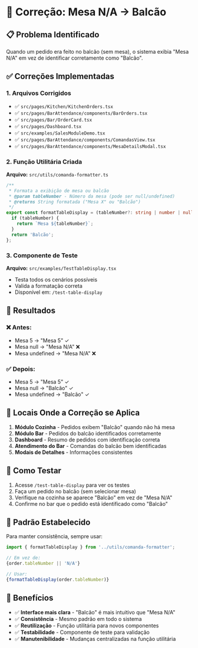 # 🔧 Correção: Mesa N/A → Balcão

## 📋 **Problema Identificado**
Quando um pedido era feito no balcão (sem mesa), o sistema exibia "Mesa N/A" em vez de identificar corretamente como "Balcão".

## ✅ **Correções Implementadas**

### 1. **Arquivos Corrigidos**
- ✅ `src/pages/Kitchen/KitchenOrders.tsx`
- ✅ `src/pages/BarAttendance/components/BarOrders.tsx`
- ✅ `src/pages/Bar/OrderCard.tsx`
- ✅ `src/pages/Dashboard.tsx`
- ✅ `src/examples/SalesModuleDemo.tsx`
- ✅ `src/pages/BarAttendance/components/ComandasView.tsx`
- ✅ `src/pages/BarAttendance/components/MesaDetailsModal.tsx`

### 2. **Função Utilitária Criada**
**Arquivo:** `src/utils/comanda-formatter.ts`

```typescript
/**
 * Formata a exibição de mesa ou balcão
 * @param tableNumber - Número da mesa (pode ser null/undefined)
 * @returns String formatada ("Mesa X" ou "Balcão")
 */
export const formatTableDisplay = (tableNumber?: string | number | null): string => {
  if (tableNumber) {
    return `Mesa ${tableNumber}`;
  }
  return 'Balcão';
};
```

### 3. **Componente de Teste**
**Arquivo:** `src/examples/TestTableDisplay.tsx`
- Testa todos os cenários possíveis
- Valida a formatação correta
- Disponível em: `/test-table-display`

## 🎯 **Resultados**

### ❌ **Antes:**
- Mesa 5 → "Mesa 5" ✓
- Mesa null → "Mesa N/A" ❌
- Mesa undefined → "Mesa N/A" ❌

### ✅ **Depois:**
- Mesa 5 → "Mesa 5" ✓
- Mesa null → "Balcão" ✓
- Mesa undefined → "Balcão" ✓

## 🔄 **Locais Onde a Correção se Aplica**

1. **Módulo Cozinha** - Pedidos exibem "Balcão" quando não há mesa
2. **Módulo Bar** - Pedidos do balcão identificados corretamente
3. **Dashboard** - Resumo de pedidos com identificação correta
4. **Atendimento do Bar** - Comandas do balcão bem identificadas
5. **Modais de Detalhes** - Informações consistentes

## 🧪 **Como Testar**

1. Acesse `/test-table-display` para ver os testes
2. Faça um pedido no balcão (sem selecionar mesa)
3. Verifique na cozinha se aparece "Balcão" em vez de "Mesa N/A"
4. Confirme no bar que o pedido está identificado como "Balcão"

## 📝 **Padrão Estabelecido**

Para manter consistência, sempre usar:
```typescript
import { formatTableDisplay } from '../utils/comanda-formatter';

// Em vez de:
{order.tableNumber || 'N/A'}

// Usar:
{formatTableDisplay(order.tableNumber)}
```

## 🎉 **Benefícios**

- ✅ **Interface mais clara** - "Balcão" é mais intuitivo que "Mesa N/A"
- ✅ **Consistência** - Mesmo padrão em todo o sistema
- ✅ **Reutilização** - Função utilitária para novos componentes
- ✅ **Testabilidade** - Componente de teste para validação
- ✅ **Manutenibilidade** - Mudanças centralizadas na função utilitária